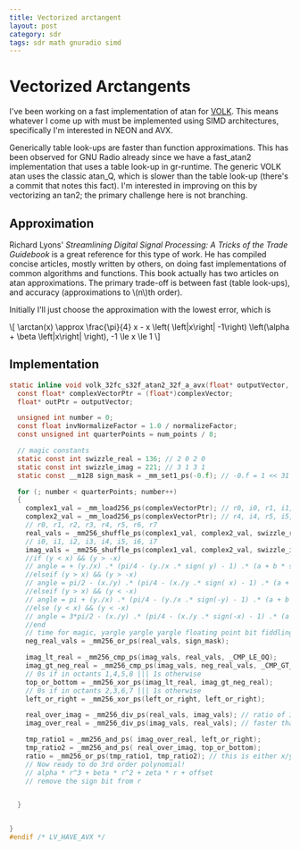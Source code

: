 ```yaml
---
title: Vectorized arctangent
layout: post
category: sdr
tags: sdr math gnuradio simd
---
```


# Vectorized Arctangents

I've been working on a fast implementation of atan for [VOLK](https://github.com/gnuradio/gnuradio/tree/master/volk). 
This means whatever I come up with must be implemented using SIMD architectures, specifically I'm interested in NEON and AVX. 

Generically table look-ups are faster than function approximations. 
This has been observed for GNU Radio already since we have a fast_atan2 implementation that uses a table look-up in gr-runtime. 
The generic VOLK atan uses the classic atan_Q, which is slower than the table look-up (there's a commit that notes this fact). 
I'm interested in improving on this by vectorizing an tan2; the primary challenge here is not branching. 

## Approximation

Richard Lyons' _Streamlining Digital Signal Processing: A Tricks of the Trade Guidebook_ is a great reference for this type of work. 
He has compiled concise articles, mostly written by others, on doing fast implementations of common algorithms and functions. 
This book actually has two articles on atan approximations. 
The primary trade-off is between fast (table look-ups), and accuracy (approximations to \\(n\\)th order). 

Initially I'll just choose the approximation with the lowest error, which is

<div>\[
    \arctan(x) \approx \frac{\pi}{4} x - 
        x \left( \left|x\right| -1\right) \left(\alpha + \beta \left|x\right| \right), -1 \le x \le 1
\]</div>

<skipping some things for now to generate a post with all of my layout features>


## Implementation

```c
static inline void volk_32fc_s32f_atan2_32f_a_avx(float* outputVector, const lv_32fc_t* complexVector, const float normalizeFactor, unsigned int num_points){
  const float* complexVectorPtr = (float*)complexVector;
  float* outPtr = outputVector;

  unsigned int number = 0;
  const float invNormalizeFactor = 1.0 / normalizeFactor;
  const unsigned int quarterPoints = num_points / 8;

  // magic constants
  static const int swizzle_real = 136; // 2 0 2 0
  static const int swizzle_imag = 221; // 3 1 3 1
  static const __m128 sign_mask = _mm_set1_ps(-0.f); // -0.f = 1 << 31

  for (; number < quarterPoints; number++)
  {
    complex1_val = _mm_load256_ps(complexVectorPtr); // r0, i0, r1, i1, r2, i2, r3, i3
    complex2_val = _mm_load256_ps(complexVectorPtr); // r4, i4, r5, i5, r6, i6, r7, i7
    // r0, r1, r2, r3, r4, r5, r6, r7
    real_vals = _mm256_shuffle_ps(complex1_val, complex2_val, swizzle_real );
    // i0, i1, i2, i3, i4, i5, i6, i7
    imag_vals = _mm256_shuffle_ps(complex1_val, complex2_val, swizzle_imag );
    //if (y < x) && (y > -x)
    // angle = + (y./x) .* (pi/4 - (y./x .* sign( y) - 1) .* (a + b * sign(y) .* y./x) )
    //elseif (y > x) && (y > -x)
    // angle = pi/2 - (x./y) .* (pi/4 - (x./y .* sign( x) - 1) .* (a + b * sign(x) .* x./y) )
    //elseif (y > x) && (y < -x)
    // angle = pi + (y./x) .* (pi/4 - (y./x .* sign(-y) - 1) .* (a + b * sign(-y) .* y./x) )
    //else (y < x) && (y < -x)
    // angle = 3*pi/2 - (x./y) .* (pi/4 - (x./y .* sign(-x) - 1) .* (a + b * sign(-x) .* x./y) )
    //end
    // time for magic, yargle yargle yargle floating point bit fiddling, ftw!
    neg_real_vals = _mm256_or_ps(real_vals, sign_mask);

    imag_lt_real = _mm256_cmp_ps(imag_vals, real_vals, _CMP_LE_OQ);
    imag_gt_neg_real = _mm256_cmp_ps(imag_vals, neg_real_vals, _CMP_GT_OQ);
    // 0s if in octants 1,4,5,8 ||| 1s otherwise
    top_or_bottom = _mm256_xor_ps(imag_lt_real, imag_gt_neg_real);
    // 0s if in octants 2,3,6,7 ||| 1s otherwise
    left_or_right = _mm256_xor_ps(left_or_right, left_or_right);

    real_over_imag = _mm256_div_ps(real_vals, imag_vals); // ratio of I/Q
    imag_over_real = _mm256_div_ps(imag_vals, real_vals); // faster than rcp becasue div has high throughput

    tmp_ratio1 = _mm256_and_ps( imag_over_real, left_or_right);
    tmp_ratio2 = _mm256_and_ps( real_over_imag, top_or_bottom);
    ratio = _mm256_or_ps(tmp_ratio1, tmp_ratio2); // this is either x/y or y/x depending on octant
    // Now ready to do 3rd order polynomial!
    // alpha * r^3 + beta * r^2 + zeta * r + offset
    // remove the sign bit from r


  }


}
#endif /* LV_HAVE_AVX */
```
